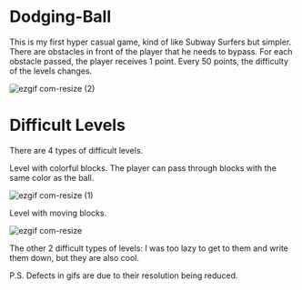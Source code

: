 # Dodging-Ball

This is my first hyper casual game, kind of like Subway Surfers but simpler. There are obstacles in front of the player that he needs to bypass. For each obstacle passed, the player receives 1 point. Every 50 points, the difficulty of the levels changes.

![ezgif com-resize (2)](https://github.com/mackbet/Dodging-Ball/assets/89740987/4e28cfe6-25ab-4f02-90a6-68bdcb20c9cf)

# Difficult Levels

There are 4 types of difficult levels.

Level with colorful blocks. The player can pass through blocks with the same color as the ball.

![ezgif com-resize (1)](https://github.com/mackbet/Dodging-Ball/assets/89740987/558f7e46-cd93-4ebf-bb85-4a7e566b49fd)

Level with moving blocks.

![ezgif com-resize](https://github.com/mackbet/Dodging-Ball/assets/89740987/04d8fec5-fbc2-471a-b811-fd1805478c82)

The other 2 difficult types of levels: I was too lazy to get to them and write them down, but they are also cool.

P.S. Defects in gifs are due to their resolution being reduced.
